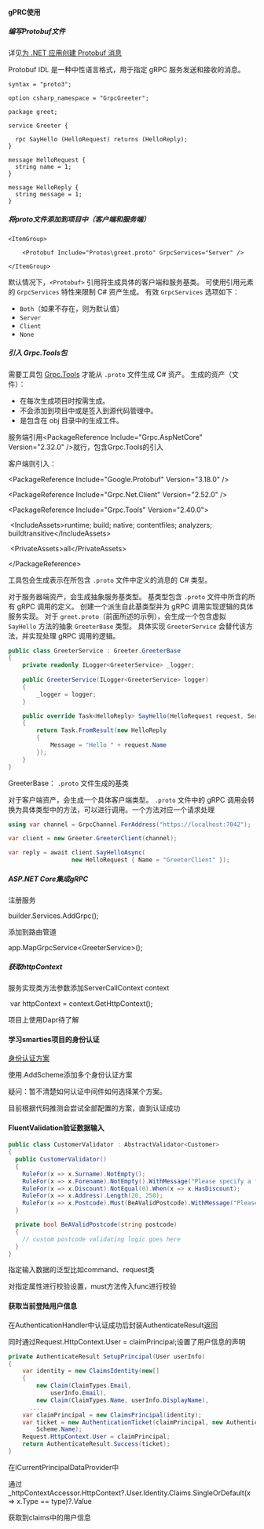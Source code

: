 #### gPRC使用

##### 编写Protobuf文件

详见[为 .NET 应用创建 Protobuf 消息](https://learn.microsoft.com/zh-cn/aspnet/core/grpc/protobuf?view=aspnetcore-8.0)

Protobuf IDL 是一种中性语言格式，用于指定 gRPC 服务发送和接收的消息。

```
syntax = "proto3";

option csharp_namespace = "GrpcGreeter";

package greet;

service Greeter {
  
  rpc SayHello (HelloRequest) returns (HelloReply);
}

message HelloRequest {
  string name = 1;
}

message HelloReply {
  string message = 1;
}
```

##### 将proto文件添加到项目中（客户端和服务端）

```
<ItemGroup>  

	<Protobuf Include="Protos\greet.proto" GrpcServices="Server" /> 

</ItemGroup>
```

默认情况下，`<Protobuf>` 引用将生成具体的客户端和服务基类。 可使用引用元素的 `GrpcServices` 特性来限制 C# 资产生成。 有效 `GrpcServices` 选项如下：

- `Both`（如果不存在，则为默认值）
- `Server`
- `Client`
- `None`

##### 引入 Grpc.Tools包

需要工具包 [Grpc.Tools](https://www.nuget.org/packages/Grpc.Tools/) 才能从 `.proto` 文件生成 C# 资产。 生成的资产（文件）：

- 在每次生成项目时按需生成。
- 不会添加到项目中或是签入到源代码管理中。
- 是包含在 obj 目录中的生成工件。

服务端引用\<PackageReference Include="Grpc.AspNetCore" Version="2.32.0" />就行，包含Grpc.Tools的引入

客户端则引入：

\<PackageReference Include="Google.Protobuf" Version="3.18.0" /> 

\<PackageReference Include="Grpc.Net.Client" Version="2.52.0" />

\<PackageReference Include="Grpc.Tools" Version="2.40.0"> 

​	\<IncludeAssets>runtime; build; native; contentfiles; analyzers; buildtransitive\</IncludeAssets>

​	\<PrivateAssets>all\</PrivateAssets> 

\</PackageReference>



工具包会生成表示在所包含 `.proto` 文件中定义的消息的 C# 类型。

对于服务器端资产，会生成抽象服务基类型。 基类型包含 `.proto` 文件中所含的所有 gRPC 调用的定义。 创建一个派生自此基类型并为 gRPC 调用实现逻辑的具体服务实现。 对于 `greet.proto`（前面所述的示例），会生成一个包含虚拟 `SayHello` 方法的抽象 `GreeterBase` 类型。 具体实现 `GreeterService` 会替代该方法，并实现处理 gRPC 调用的逻辑。

```csharp
public class GreeterService : Greeter.GreeterBase
{
    private readonly ILogger<GreeterService> _logger;
  
    public GreeterService(ILogger<GreeterService> logger)
    {
        _logger = logger;
    }

    public override Task<HelloReply> SayHello(HelloRequest request, ServerCallContext context)
    {
        return Task.FromResult(new HelloReply
        {
            Message = "Hello " + request.Name
        });
    }
}
```

GreeterBase： `.proto` 文件生成的基类

对于客户端资产，会生成一个具体客户端类型。 `.proto` 文件中的 gRPC 调用会转换为具体类型中的方法，可以进行调用。一个方法对应一个请求处理

```c#
using var channel = GrpcChannel.ForAddress("https://localhost:7042");

var client = new Greeter.GreeterClient(channel);

var reply = await client.SayHelloAsync(
                  new HelloRequest { Name = "GreeterClient" });
```

##### ASP.NET Core集成gRPC

注册服务

builder.Services.AddGrpc();

添加到路由管道

app.MapGrpcService\<GreeterService>();



##### 获取httpContext

服务实现类方法参数添加ServerCallContext context

​        var httpContext = context.GetHttpContext();



项目上使用Dapr待了解



#### 学习smarties项目的身份认证

[身份认证方案](https://learn.microsoft.com/zh-cn/aspnet/core/security/authentication/?view=aspnetcore-8.0)

使用.AddScheme添加多个身份认证方案

疑问：暂不清楚如何认证中间件如何选择某个方案。

目前根据代码推测会尝试全部配置的方案，直到认证成功



#### FluentValidation验证数据输入

```c#
public class CustomerValidator : AbstractValidator<Customer>
{
  public CustomerValidator()
  {
    RuleFor(x => x.Surname).NotEmpty();
    RuleFor(x => x.Forename).NotEmpty().WithMessage("Please specify a first name");
    RuleFor(x => x.Discount).NotEqual(0).When(x => x.HasDiscount);
    RuleFor(x => x.Address).Length(20, 250);
    RuleFor(x => x.Postcode).Must(BeAValidPostcode).WithMessage("Please specify a valid postcode");
  }

  private bool BeAValidPostcode(string postcode)
  {
    // custom postcode validating logic goes here
  }
}
```

指定输入数据的泛型比如command、request类

对指定属性进行校验设置，must方法传入func进行校验



#### 获取当前登陆用户信息

在AuthenticationHandler中认证成功后封装AuthenticateResult返回

同时通过Request.HttpContext.User = claimPrincipal;设置了用户信息的声明

```c#
private AuthenticateResult SetupPrincipal(User userInfo)
{
    var identity = new ClaimsIdentity(new[]
    {
        new Claim(ClaimTypes.Email,
            userInfo.Email),
        new Claim(ClaimTypes.Name, userInfo.DisplayName),
      ....
    var claimPrincipal = new ClaimsPrincipal(identity);
    var ticket = new AuthenticationTicket(claimPrincipal, new AuthenticationProperties { IsPersistent = false },
        Scheme.Name);
    Request.HttpContext.User = claimPrincipal;
    return AuthenticateResult.Success(ticket);
}
```

在ICurrentPrincipalDataProvider中

通过 _httpContextAccessor.HttpContext?.User.Identity.Claims.SingleOrDefault(x => x.Type == type)?.Value

获取到claims中的用户信息